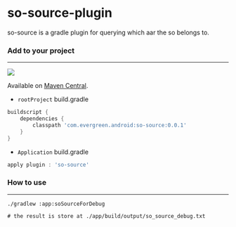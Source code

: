 # so-source-plugin

so-source is a gradle plugin for querying which aar the so belongs to.

### Add to your project
------
<a href="https://search.maven.org/search?q=g:com.github.salmonocean%20AND%20a:so-source"><img src="https://img.shields.io/maven-central/v/com.github.salmonocean/so-source.svg"></a>

Available on <a href="https://search.maven.org/search?q=g:com.github.salmonocean%20AND%20a:so-source">Maven Central</a>.
* `rootProject` build.gradle
```gradle
buildscript {
    dependencies {
        classpath 'com.evergreen.android:so-source:0.0.1'
    }
}
```

* `Application` build.gradle
```gradle
apply plugin : 'so-source'
```

### How to use
------
```shell
./gradlew :app:soSourceForDebug

# the result is store at ./app/build/output/so_source_debug.txt
```
